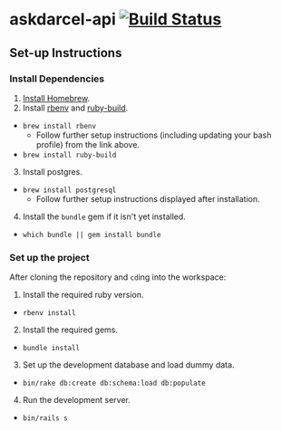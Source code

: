 # askdarcel-api [![Build Status](https://travis-ci.org/ShelterTechSF/askdarcel-api.svg?branch=master)](https://travis-ci.org/ShelterTechSF/askdarcel-api)

## Set-up Instructions

### Install Dependencies

1. [Install Homebrew](http://brew.sh/).
2. Install [rbenv](https://github.com/rbenv/rbenv) and [ruby-build](https://github.com/rbenv/ruby-build#readme).
  - `brew install rbenv`
    + Follow further setup instructions (including updating your bash
      profile) from the link above.
  - `brew install ruby-build`
3. Install postgres.
  - `brew install postgresql`
    + Follow further setup instructions displayed after installation.
4. Install the `bundle` gem if it isn't yet installed.
  - `which bundle || gem install bundle`

### Set up the project

After cloning the repository and `cd`ing into the workspace:

1. Install the required ruby version.
  - `rbenv install`
2. Install the required gems.
  - `bundle install`
3. Set up the development database and load dummy data.
  - `bin/rake db:create db:schema:load db:populate`
4. Run the development server.
  - `bin/rails s`
